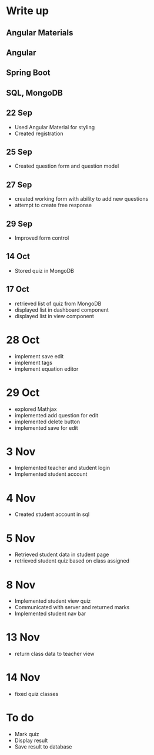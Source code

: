 # Write up

## Angular Materials
## Angular 
## Spring Boot
## SQL, MongoDB

## 22 Sep
- Used Angular Material for styling
- Created registration

## 25 Sep
- Created question form and question model

## 27 Sep
- created working form with ability to add new questions
- attempt to create free response


## 29 Sep
- Improved form control

## 14 Oct
- Stored quiz in MongoDB

## 17 Oct 
- retrieved list of quiz from MongoDB 
- displayed list in dashboard component
- displayed list in view component

# 28 Oct 
- implement save edit
- implement tags
- implement equation editor

# 29 Oct
- explored Mathjax
- implemented add question for edit
- implemented delete button
- implemented save for edit

# 3 Nov 
- Implemented teacher and student login
- Implemented student account


# 4 Nov
- Created student account in sql

# 5 Nov
- Retrieved student data in student page
- retrieved student quiz based on class assigned

# 8 Nov
- Implemented student view quiz
- Communicated with server and returned marks
- Implemented student nav bar 

# 13 Nov
- return class data to teacher view

# 14 Nov
- fixed quiz classes

# To do
- Mark quiz
- Display result
- Save result to database

